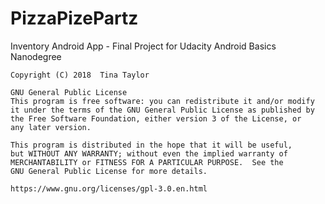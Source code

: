 # PizzaPizePartz
Inventory Android App - Final Project for Udacity Android Basics Nanodegree

    Copyright (C) 2018  Tina Taylor
   
    GNU General Public License
    This program is free software: you can redistribute it and/or modify
    it under the terms of the GNU General Public License as published by
    the Free Software Foundation, either version 3 of the License, or
    any later version.

    This program is distributed in the hope that it will be useful,
    but WITHOUT ANY WARRANTY; without even the implied warranty of
    MERCHANTABILITY or FITNESS FOR A PARTICULAR PURPOSE.  See the
    GNU General Public License for more details.
    
    https://www.gnu.org/licenses/gpl-3.0.en.html
    
    
